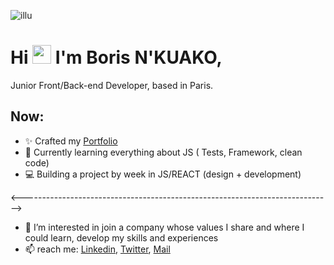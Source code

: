 ![illu](https://d2slcw3kip6qmk.cloudfront.net/marketing/techblog/how-to-plan-a-programming-competition-header@2x.png)
# Hi <img src="https://raw.githubusercontent.com/MartinHeinz/MartinHeinz/master/wave.gif" width="30px"> I'm Boris N'KUAKO, 
  Junior Front/Back-end Developer, based in Paris. 
  
  ## Now:
  - ✨ Crafted my [Portfolio](http://borisnkuako.com/)
  - 🌱 Currently learning everything about JS ( Tests, Framework, clean code)
  - 💻 Building a project by week in JS/REACT (design + development)
  
  <----------------------------------------------------------------------------->
- 👀  I’m interested in join a company whose values I share and where I could learn, develop my skills and experiences
- 📫 reach me: [Linkedin](https://www.linkedin.com/in/borisnkuako/), [Twitter](https://twitter.com/BorisNkuako), [Mail](mailto:nkuako.boris@gmail.com)

<!---
bnthp16/bnthp16 is a ✨ special ✨ repository because its `README.md` (this file) appears on your GitHub profile.
You can click the Preview link to take a look at your changes.
--->
